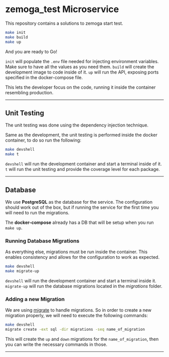 # zemoga_test Microservice

This repository contains a solutions to zemoga start test.

```bash
make init
make build
make up
```

And you are ready to Go!

`init` will populate the `.env` file needed for injecting environment variables. Make sure to have all the values as you need them.
`build` will create the development image to code inside of it.
`up` will run the API, exposing ports specified in the docker-compose file.

This lets the developer focus on the code, running it inside the container resembling production.

---

## Unit Testing

The unit testing was done using the dependency injection technique.

Same as the development, the unit testing is performed inside the docker container, to do so run the following:

```bash
make devshell
make t
```

`devshell` will run the development container and start a terminal inside of it.
`t` will run the unit testing and provide the coverage level for each package.

---

## Database

We use **PostgreSQL** as the database for the service. The configuration should work out of the box, but if running the service for the first time you will need to run the migrations.

The **docker-compose** already has a DB that will be setup when you run `make up`.

### Running Database Migrations

As everything else, migrations must be run inside the container. This enables consistency and allows for the configuration to work as expected.

```bash
make devshell
make migrate-up
```

`devshell` will run the development container and start a terminal inside it.
`migrate-up` will run the database migrations located in the *migrations* folder.

### Adding a new Migration

We are using [migrate](https://github.com/golang-migrate/migrate) to handle migrations.
So in order to create a new migration properly, we will need to execute the following commands:

```bash
make devshell
migrate create -ext sql -dir migrations -seq name_of_migration
```

This will create the `up` and `down` migrations for the `name_of_migration`, then you can write the necessary commands in those.

---
